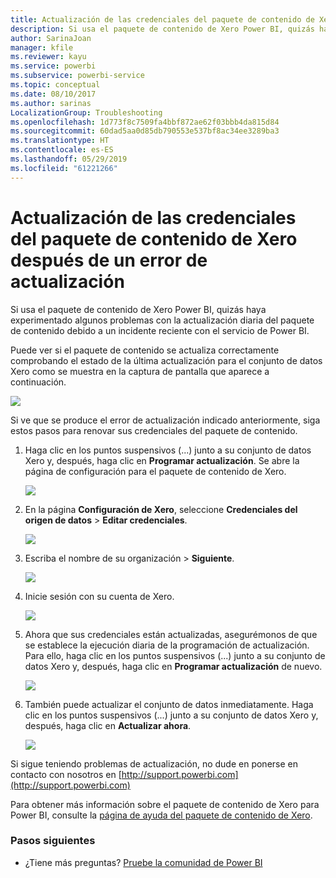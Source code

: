 ```yaml
---
title: Actualización de las credenciales del paquete de contenido de Xero
description: Si usa el paquete de contenido de Xero Power BI, quizás haya experimentado un problema con la actualización diaria del paquete de contenido debido a un incidente reciente con el servicio de Power BI.
author: SarinaJoan
manager: kfile
ms.reviewer: kayu
ms.service: powerbi
ms.subservice: powerbi-service
ms.topic: conceptual
ms.date: 08/10/2017
ms.author: sarinas
LocalizationGroup: Troubleshooting
ms.openlocfilehash: 1d773f8c7509fa4bbf872ae62f03bbb4da815d84
ms.sourcegitcommit: 60dad5aa0d85db790553e537bf8ac34ee3289ba3
ms.translationtype: HT
ms.contentlocale: es-ES
ms.lasthandoff: 05/29/2019
ms.locfileid: "61221266"
---
```

# <a name="how-to-refresh-your-xero-content-pack-credentials-if-refresh-failed"></a>Actualización de las credenciales del paquete de contenido de Xero después de un error de actualización
Si usa el paquete de contenido de Xero Power BI, quizás haya experimentado algunos problemas con la actualización diaria del paquete de contenido debido a un incidente reciente con el servicio de Power BI.

Puede ver si el paquete de contenido se actualiza correctamente comprobando el estado de la última actualización para el conjunto de datos Xero como se muestra en la captura de pantalla que aparece a continuación.

![](media/service-refresh-xero-credentials/powerbi-xero-refresh-failed.png)

Si ve que se produce el error de actualización indicado anteriormente, siga estos pasos para renovar sus credenciales del paquete de contenido.

1. Haga clic en los puntos suspensivos (...) junto a su conjunto de datos Xero y, después, haga clic en **Programar actualización**. Se abre la página de configuración para el paquete de contenido de Xero.
   
    ![](media/service-refresh-xero-credentials/powerbi-xero-schedule-refresh.png)
2. En la página **Configuración de Xero**, seleccione **Credenciales del origen de datos** > **Editar credenciales**.
   
    ![](media/service-refresh-xero-credentials/powerbi-xero-settings-page.png)
3. Escriba el nombre de su organización > **Siguiente**.
   
    ![](media/service-refresh-xero-credentials/powerbi-xero-configure.png)
4. Inicie sesión con su cuenta de Xero.
   
    ![](media/service-refresh-xero-credentials/powerbi-xero-welcome.png)
5. Ahora que sus credenciales están actualizadas, asegurémonos de que se establece la ejecución diaria de la programación de actualización. Para ello, haga clic en los puntos suspensivos (...) junto a su conjunto de datos Xero y, después, haga clic en **Programar actualización** de nuevo.
   
    ![](media/service-refresh-xero-credentials/powerbi-xero-refresh-schedule.png)
6. También puede actualizar el conjunto de datos inmediatamente. Haga clic en los puntos suspensivos (...) junto a su conjunto de datos Xero y, después, haga clic en **Actualizar ahora**.
   
    ![](media/service-refresh-xero-credentials/powerbi-xero-refresh-now.png)

Si sigue teniendo problemas de actualización, no dude en ponerse en contacto con nosotros en [http://support.powerbi.com](http://support.powerbi.com) 

Para obtener más información sobre el paquete de contenido de Xero para Power BI, consulte la [página de ayuda del paquete de contenido de Xero](service-connect-to-xero.md).

### <a name="next-steps"></a>Pasos siguientes
* ¿Tiene más preguntas? [Pruebe la comunidad de Power BI](http://community.powerbi.com/)

